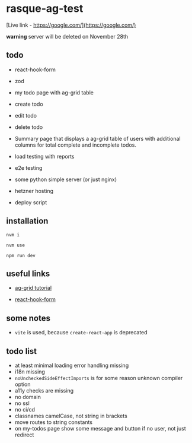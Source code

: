 # rasque-ag-test


[Live link - https://google.com/](https://google.com/)

**warning**   server will be deleted on November 28th 


## todo


+ react-hook-form
+ zod
+ my todo page with ag-grid table
+ create todo
+ edit todo
+ delete todo

+ Summary page that displays a ag-grid table of users with
additional columns for total complete and incomplete todos.

+ load testing with reports
+ e2e testing
+ some python simple server (or just nginx)
+ hetzner hosting
+ deploy script



## installation

`nvm i`

`nvm use`

`npm run dev`



## useful links

+ [ag-grid tutorial](https://youtu.be/6hxbPqziELk?si=RkJX-TMrITI32U1U) 

+ [react-hook-form](https://react-hook-form.com/get-started#Quickstart)


## some notes

+  `vite` is used, because `create-react-app` is deprecated



## todo list

+ at least minimal loading error handling missing
+ i18n missing
+ `noUncheckedSideEffectImports` is for some reason unknown compiler option
+ a11y checks are missing
+ no domain
+ no ssl
+ no ci/cd
+ classnames camelCase, not string in brackets
+ move routes to string constants
+ on my-todos page  show some message and button if no user, not just redirect